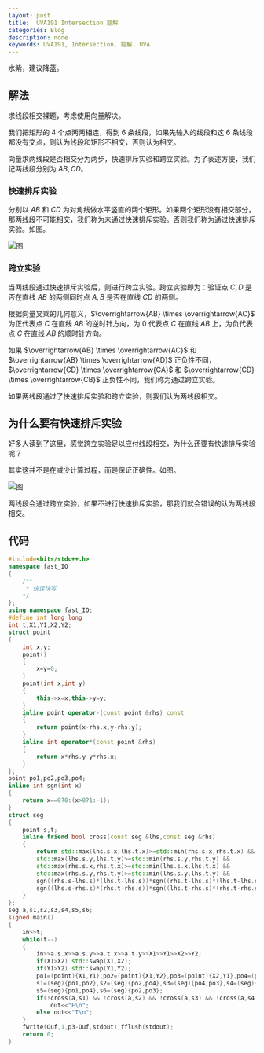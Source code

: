 ```yaml
---
layout: post
title:  UVA191 Intersection 题解
categories: Blog
description: none
keywords: UVA191, Intersection, 题解, UVA
---
```


水紫，建议降蓝。

## 解法

求线段相交裸题，考虑使用向量解决。

我们把矩形的 $4$ 个点两两相连，得到 $6$ 条线段，如果先输入的线段和这 $6$ 条线段都没有交点，则认为线段和矩形不相交，否则认为相交。

向量求两线段是否相交分为两步，快速排斥实验和跨立实验。为了表述方便，我们记两线段分别为 $AB,CD$。

### 快速排斥实验

分别以 $AB$ 和 $CD$ 为对角线做水平竖直的两个矩形。如果两个矩形没有相交部分，那两线段不可能相交，我们称为未通过快速排斥实验。否则我们称为通过快速排斥实验。如图。

![图](https://cdn.luogu.com.cn/upload/image_hosting/zhxud7ha.png)

### 跨立实验

当两线段通过快速排斥实验后，则进行跨立实验。跨立实验即为：验证点 $C,D$ 是否在直线 $AB$ 的两侧同时点 $A,B$ 是否在直线 $CD$ 的两侧。

根据向量叉乘的几何意义，$\overrightarrow{AB} \times \overrightarrow{AC}$ 为正代表点 $C$ 在直线 $AB$ 的逆时针方向，为 $0$ 代表点 $C$ 在直线 $AB$ 上，为负代表点 $C$ 在直线 $AB$ 的顺时针方向。

如果 $\overrightarrow{AB} \times \overrightarrow{AC}$ 和 $\overrightarrow{AB} \times \overrightarrow{AD}$ 正负性不同，$\overrightarrow{CD} \times \overrightarrow{CA}$ 和 $\overrightarrow{CD} \times \overrightarrow{CB}$ 正负性不同，我们称为通过跨立实验。

如果两线段通过了快速排斥实验和跨立实验，则我们认为两线段相交。

## 为什么要有快速排斥实验

好多人读到了这里，感觉跨立实验足以应付线段相交，为什么还要有快速排斥实验呢？

其实这并不是在减少计算过程，而是保证正确性。如图。

![图](https://cdn.luogu.com.cn/upload/image_hosting/deckgmqs.png)

两线段会通过跨立实验，如果不进行快速排斥实验，那我们就会错误的认为两线段相交。

## 代码

```cpp
#include<bits/stdc++.h>
namespace fast_IO
{
	/**
	 * 快读快写
	*/
};
using namespace fast_IO;
#define int long long
int t,X1,Y1,X2,Y2;
struct point
{
	int x,y;
	point()
	{
		x=y=0;
	}
	point(int x,int y)
	{
		this->x=x,this->y=y;
	}
	inline point operator-(const point &rhs) const
	{
		return point(x-rhs.x,y-rhs.y);
	}
	inline int operator*(const point &rhs)
	{
		return x*rhs.y-y*rhs.x;
	}
};
point po1,po2,po3,po4;
inline int sgn(int x)
{
	return x==0?0:(x>0?1:-1);
}
struct seg
{
	point s,t;
	inline friend bool cross(const seg &lhs,const seg &rhs)
	{
		return std::max(lhs.s.x,lhs.t.x)>=std::min(rhs.s.x,rhs.t.x) && 
		std::max(lhs.s.y,lhs.t.y)>=std::min(rhs.s.y,rhs.t.y) && 
		std::max(rhs.s.x,rhs.t.x)>=std::min(lhs.s.x,lhs.t.x) && 
		std::max(rhs.s.y,rhs.t.y)>=std::min(lhs.s.y,lhs.t.y) && 
		sgn((rhs.s-lhs.s)*(lhs.t-lhs.s))*sgn((rhs.t-lhs.s)*(lhs.t-lhs.s))<=0 && 
		sgn((lhs.s-rhs.s)*(rhs.t-rhs.s))*sgn((lhs.t-rhs.s)*(rhs.t-rhs.s))<=0;
	}
};
seg a,s1,s2,s3,s4,s5,s6;
signed main()
{
	in>>t;
	while(t--)
	{
		in>>a.s.x>>a.s.y>>a.t.x>>a.t.y>>X1>>Y1>>X2>>Y2;
		if(X1>X2) std::swap(X1,X2);
		if(Y1>Y2) std::swap(Y1,Y2);
		po1=(point){X1,Y1},po2=(point){X1,Y2},po3=(point){X2,Y1},po4=(point){X2,Y2};
		s1=(seg){po1,po2},s2=(seg){po2,po4},s3=(seg){po4,po3},s4=(seg){po3,po1};
		s5=(seg){po1,po4},s6=(seg){po2,po3};
		if(!cross(a,s1) && !cross(a,s2) && !cross(a,s3) && !cross(a,s4) && !cross(a,s5) && !cross(a,s6))
			out<<"F\n";
		else out<<"T\n";
	}
	fwrite(Ouf,1,p3-Ouf,stdout),fflush(stdout);
	return 0;
}
```
